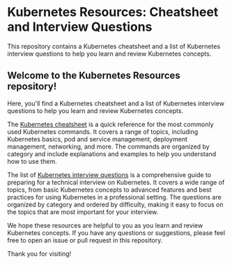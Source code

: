 # Kubernetes Resources: Cheatsheet and Interview Questions
This repository contains a Kubernetes cheatsheet and a list of Kubernetes interview questions to help you learn and review Kubernetes concepts.

## Welcome to the Kubernetes Resources repository!
Here, you'll find a Kubernetes cheatsheet and a list of Kubernetes interview questions to help you learn and review Kubernetes concepts.

The [Kubernetes cheatsheet](CHEATSHEET.md) is a quick reference for the most commonly used Kubernetes commands. It covers a range of topics, including Kubernetes basics, pod and service management, deployment management, networking, and more. The commands are organized by category and include explanations and examples to help you understand how to use them.

The list of [Kubernetes interview questions](INTERVIEW.md) is a comprehensive guide to preparing for a technical interview on Kubernetes. It covers a wide range of topics, from basic Kubernetes concepts to advanced features and best practices for using Kubernetes in a professional setting. The questions are organized by category and ordered by difficulty, making it easy to focus on the topics that are most important for your interview.

We hope these resources are helpful to you as you learn and review Kubernetes concepts. If you have any questions or suggestions, please feel free to open an issue or pull request in this repository.

Thank you for visiting!
